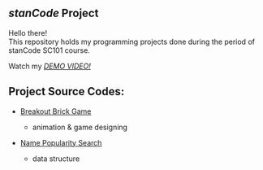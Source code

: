 ## *stanCode* Project
Hello there!\
This repository holds my programming projects done during the period of stanCode SC101 course.

Watch my *[DEMO VIDEO!](https://youtube.com/playlist?list=PLfAaYJMTwPqTUd6mrV1U9jMnCpW_TbBOw)*

## Project Source Codes:
* [Breakout Brick Game](https://github.com/WilliamPeregrine/PythonProject/blob/main/stanCode-PythonProjects/Breakout%20Brick%20Game/breakoutgraphics.py)
  * animation & game designing

* [Name Popularity Search](https://github.com/WilliamPeregrine/PythonProject/blob/main/stanCode-PythonProjects/Name%20Popularity%20Search/babygraphics.py)
  * data structure
